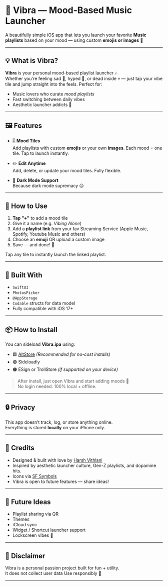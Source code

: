 # 🎵 Vibra — Mood-Based Music Launcher

A beautifully simple iOS app that lets you launch your favorite **Music playlists** based on your mood — using custom **emojis or images** 💫  

---

## 💡 What is Vibra?

**Vibra** is your personal mood-based playlist launcher 🎶  
Whether you're feeling sad 🥲, hyped 🤩, or dead inside 💀 — just tap your vibe tile and jump straight into the feels.
Perfect for:
- Music lovers who curate *mood playlists*
- Fast switching between daily vibes
- Aesthetic launcher addicts 👀

---

## 🖼 Features

- 🎚 **Mood Tiles**  
  Add playlists with custom **emojis** or your own **images**. Each mood = one tile. Tap to launch instantly.

- ✏️ **Edit Anytime**  
  Add, delete, or update your mood tiles. Fully flexible.

- 🌙 **Dark Mode Support**  
  Because dark mode supremacy 😌

---

## 📱 How to Use

1. **Tap "+"** to add a mood tile  
2. Give it a name (e.g. *Vibing Alone*)  
3. Add a **playlist link** from your fav Streaming Service (Apple Music, Spotify, Youtube Music and others)
4. Choose an **emoji** OR upload a custom image  
5. Save — and done! 🙌

Tap any tile to instantly launch the linked playlist.

---

## 🧪 Built With

- `SwiftUI` 
- `PhotosPicker` 
- `@AppStorage`
- `Codable` structs for data model
- Fully compatible with iOS 17+

---

## 📦 How to Install

You can sideload **Vibra.ipa** using:

- 🟦 [AltStore](https://altstore.io) *(Recommended for no-cost installs)*
- 🟣 Sideloadly  
- 🟠 ESign or TrollStore *(if supported on your device)*  

> After install, just open Vibra and start adding moods 💫  
> No login needed. 100% local + offline.

---

## 🔒 Privacy

This app doesn’t track, log, or store anything online.  
Everything is stored **locally** on your iPhone only.

---

## 🙏 Credits

- Designed & built with love by [Harsh Vithlani](https://instagram.com/_harshhero)
- Inspired by aesthetic launcher culture, Gen-Z playlists, and dopamine hits.
- Icons via [SF Symbols](https://developer.apple.com/sf-symbols/)  
- Vibra is open to future features — share ideas!

---

## 🧠 Future Ideas

- Playlist sharing via QR
- Themes
- iCloud sync
- Widget / Shortcut launcher support
- Lockscreen vibes 👀

---

## 🚨 Disclaimer

Vibra is a personal passion project built for fun + utility.  
It does not collect user data
Use responsibly 💖

---

